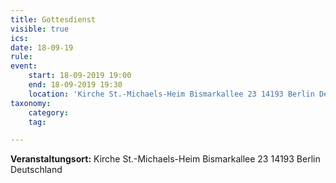 ```yaml
---
title: Gottesdienst
visible: true
ics: 
date: 18-09-19
rule: 
event:
	start: 18-09-2019 19:00
	end: 18-09-2019 19:30
	location: 'Kirche St.-Michaels-Heim Bismarkallee 23 14193 Berlin Deutschland'
taxonomy:
	category: 
	tag: 

---
```




**Veranstaltungsort:** Kirche St.-Michaels-Heim
Bismarkallee 23
14193 Berlin
Deutschland

